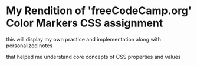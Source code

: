 # My Rendition of 'freeCodeCamp.org' Color Markers CSS assignment
this will display my own practice and implementation along with personalized notes

that helped me understand core concepts of CSS properties and values